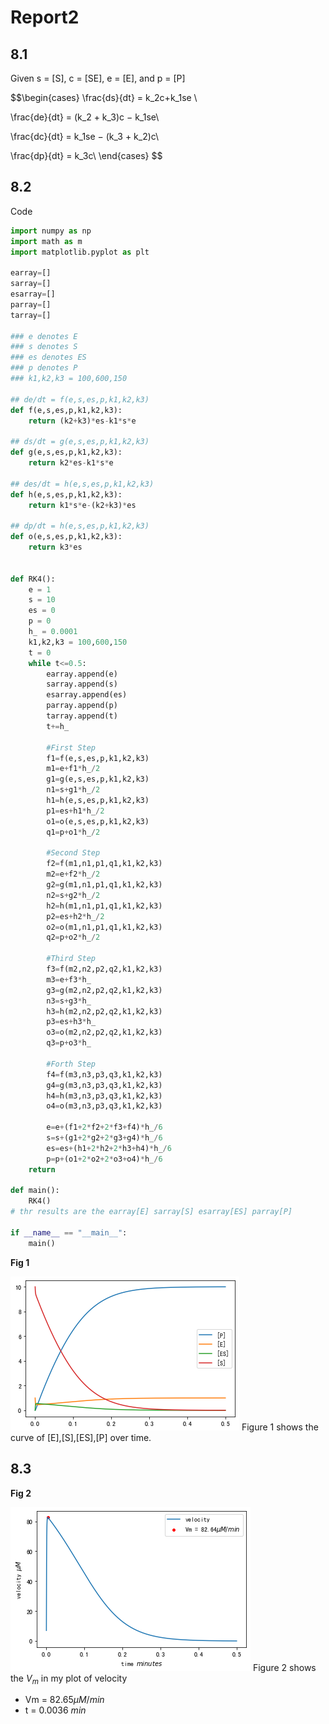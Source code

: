 # Report2

## 8.1

Given s = [S], c = [SE], e = [E], and p = [P]

$$\begin{cases}
\frac{ds}{dt} = k_2c+k_1se \\

\frac{de}{dt} =  (k_2 + k_3)c − k_1se\\

\frac{dc}{dt} = k_1se − (k_3 + k_2)c\\

\frac{dp}{dt} = k_3c\\
\end{cases}
$$

## 8.2 

Code
```py
import numpy as np
import math as m
import matplotlib.pyplot as plt

earray=[]
sarray=[]
esarray=[]
parray=[]
tarray=[]

### e denotes E
### s denotes S
### es denotes ES
### p denotes P
### k1,k2,k3 = 100,600,150 

## de/dt = f(e,s,es,p,k1,k2,k3)
def f(e,s,es,p,k1,k2,k3):
    return (k2+k3)*es-k1*s*e

## ds/dt = g(e,s,es,p,k1,k2,k3)
def g(e,s,es,p,k1,k2,k3):
    return k2*es-k1*s*e

## des/dt = h(e,s,es,p,k1,k2,k3)
def h(e,s,es,p,k1,k2,k3):
    return k1*s*e-(k2+k3)*es

## dp/dt = h(e,s,es,p,k1,k2,k3)
def o(e,s,es,p,k1,k2,k3):
    return k3*es


def RK4():
    e = 1
    s = 10
    es = 0
    p = 0
    h_ = 0.0001
    k1,k2,k3 = 100,600,150
    t = 0
    while t<=0.5:
        earray.append(e)
        sarray.append(s)
        esarray.append(es)
        parray.append(p)
        tarray.append(t)
        t+=h_

        #First Step
        f1=f(e,s,es,p,k1,k2,k3) 
        m1=e+f1*h_/2
        g1=g(e,s,es,p,k1,k2,k3)
        n1=s+g1*h_/2
        h1=h(e,s,es,p,k1,k2,k3)
        p1=es+h1*h_/2
        o1=o(e,s,es,p,k1,k2,k3)
        q1=p+o1*h_/2

        #Second Step
        f2=f(m1,n1,p1,q1,k1,k2,k3) 
        m2=e+f2*h_/2
        g2=g(m1,n1,p1,q1,k1,k2,k3)
        n2=s+g2*h_/2
        h2=h(m1,n1,p1,q1,k1,k2,k3)
        p2=es+h2*h_/2
        o2=o(m1,n1,p1,q1,k1,k2,k3)
        q2=p+o2*h_/2

        #Third Step
        f3=f(m2,n2,p2,q2,k1,k2,k3) 
        m3=e+f3*h_
        g3=g(m2,n2,p2,q2,k1,k2,k3)
        n3=s+g3*h_
        h3=h(m2,n2,p2,q2,k1,k2,k3)
        p3=es+h3*h_
        o3=o(m2,n2,p2,q2,k1,k2,k3)
        q3=p+o3*h_

        #Forth Step
        f4=f(m3,n3,p3,q3,k1,k2,k3)
        g4=g(m3,n3,p3,q3,k1,k2,k3)
        h4=h(m3,n3,p3,q3,k1,k2,k3)
        o4=o(m3,n3,p3,q3,k1,k2,k3)

        e=e+(f1+2*f2+2*f3+f4)*h_/6
        s=s+(g1+2*g2+2*g3+g4)*h_/6
        es=es+(h1+2*h2+2*h3+h4)*h_/6
        p=p+(o1+2*o2+2*o3+o4)*h_/6
    return 

def main():
    RK4()
# thr results are the earray[E] sarray[S] esarray[ES] parray[P]

if __name__ == "__main__":
    main()
```

**Fig 1**

![Fig1](Figure1.png)
Figure 1 shows the curve of [E],[S],[ES],[P] over time.

## 8.3

**Fig 2**

![Fig2](Figure2.png)
Figure 2 shows the $V_m$ in my plot of velocity

+ Vm = $82.65 \mu M/min$
+ t = 0.0036 $min$